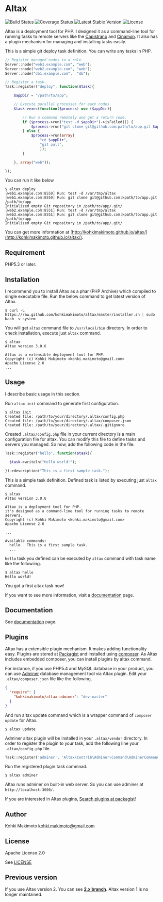 # Altax

[![Build Status](https://travis-ci.org/kohkimakimoto/altax.png?branch=master)](https://travis-ci.org/kohkimakimoto/altax)
[![Coverage Status](https://coveralls.io/repos/kohkimakimoto/altax/badge.png?branch=master)](https://coveralls.io/r/kohkimakimoto/altax?branch=master)
[![Latest Stable Version](https://poser.pugx.org/kohkimakimoto/altax/v/stable.png)](https://packagist.org/packages/kohkimakimoto/altax)
[![License](https://poser.pugx.org/kohkimakimoto/altax/license.png)](https://packagist.org/packages/kohkimakimoto/altax)

Altax is a deployment tool for PHP.
I designed it as a command-line tool for running tasks to remote servers 
like the [Capistrano](https://github.com/capistrano/capistrano) and [Cinamon](https://github.com/kentaro/cinnamon).
It also has a plugin mechanism for managing and installing tasks easily. 

This is a simple git deploy task definition. You can write any tasks in PHP.

```php
// Register managed nodes to a role.
Server::node("web1.example.com", "web");
Server::node("web2.example.com", "web");
Server::node("db1.example.com",  "db");

// Register a task.
Task::register("deploy", function($task){

    $appDir = "/path/to/app";

    // Execute parallel processes for each nodes.
    $task->exec(function($process) use ($appDir){

        // Run a command remotely and get a return code.
        if ($process->run("test -d $appDir")->isFailed()) {
            $process->run("git clone git@github.com:path/to/app.git $appDir");
        } else {
            $process->run(array(
                "cd $appDir",
                "git pull",
                ));
        }

    }, array("web"));

});

```

You can run it like below

```Shell
$ altax deploy
[web1.example.com:8550] Run: test -d /var/tmp/altax
[web1.example.com:8550] Run: git clone git@github.com:kpath/to/app.git /path/to/app
Initialized empty Git repository in /path/to/app/.git/
[web2.example.com:8551] Run: test -d /var/tmp/altax
[web3.example.com:8551] Run: git clone git@github.com:kpath/to/app.git /path/to/app
Initialized empty Git repository in /path/to/app/.git/
```

You can get more information at [http://kohkimakimoto.github.io/altax/](http://kohkimakimoto.github.io/altax/).

## Requirement

PHP5.3 or later.

## Installation

I recommend you to install Altax as a phar (PHP Archive) which compiled to single executable file.
Run the below command to get latest version of Altax.

```Shell
$ curl -L https://raw.github.com/kohkimakimoto/altax/master/installer.sh | sudo bash -s system
```

You will get `altax` command file to `/usr/local/bin` directory. In order to check installation,
execute just `altax` command.

```Shell
$ altax
Altax version 3.0.0

Altax is a extensible deployment tool for PHP.
Copyright (c) Kohki Makimoto <kohki.makimoto@gmail.com>
Apache License 2.0
...

```

## Usage

I describe basic usage in this section.

Run `altax init` command to generate first configuration.

```Shell
$ altax init
Created file: /path/to/your/directory/.altax/config.php
Created file: /path/to/your/directory/.altax/composer.json
Created file: /path/to/your/directory/.altax/.gitignore
```

Created `.altax/config.php` file in your current directory is a main configuration file for altax.
You can modify this file to define tasks and servers you managed.
So now, add the following code in the file.

```php
Task::register("hello", function($task){

  $task->writeln("Hello world!");

})->description("This is a first sample task.");
```

This is a simple task definition. Defined task is listed by executing just `altax` command.

```Shell
$ altax
Altax version 3.0.0

Altax is a deployment tool for PHP.
it's designed as a command-line tool for running tasks to remote servers.
Copyright (c) Kohki Makimoto <kohki.makimoto@gmail.com>
Apache License 2.0

...

Available commands:
  hello   This is a first sample task.
  ...
```

`hello` task you defined can be executed by `altax` command with task name like the followiing.

```Shell
$ altax hello
Hello world!
``` 

You got a first altax task now!

If you want to see more information, visit a [documentation](http://kohkimakimoto.github.io/altax/) page.

## Documentation

See [documentation](http://kohkimakimoto.github.io/altax/) page.

## Plugins 

Altax has a extensible plugin mechanism. It makes adding functionality easy.
Plugins are stored at [Packagist](https://packagist.org/) and installed using [composer](https://getcomposer.org/).
As Altax includes embedded composer, you can install plugins by altax command. 

For instance, if you use PHP5.4 and MySQL database in your product, you can use [Adminer](http://www.adminer.org/) database management tool via Altax plugin.
Edit your `.altax/composer.json` file like the following.

```json
{
  "require": {
    "kohkimakimoto/altax-adminer": "dev-master"
  }
}
```

And run altax update command which is a wrapper command of `composer update` for Altax.

```Shell
$ altax update
```

Adminer altax plugin will be installed in your `.altax/vendor` directory.
In order to register the plugin to your task, add the following line your `.altax/config.php` file.

```php
Task::register('adminer', 'Altax\Contrib\Adminer\Command\AdminerCommand');
```

Run the registered plugin task commnad.

```Shell
$ altax adminer
```

Altax runs adminer on built-in web server. So you can use adminer at `http://localhost:3000/`.

If you are interested in Altax plugins, [Search plugins at packagist](https://packagist.org/search/?q=altax)!

## Author 

Kohki Makimoto <kohki.makimoto@gmail.com>

## License

Apache License 2.0

See [LICENSE](./LICENSE)

## Previous version 

If you use Altax version 2. You can see **[2.x branch](https://github.com/kohkimakimoto/altax/tree/2.x)**.
Altax version 1 is no longer maintained.

